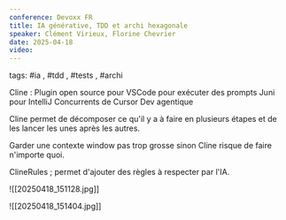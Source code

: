 ```yaml
---
conference: Devoxx FR
title: IA générative, TDD et archi hexagonale
speaker: Clément Virieux, Florine Chevrier
date: 2025-04-18
video:
---
```

tags: #ia , #tdd , #tests , #archi

Cline : Plugin open source pour VSCode pour exécuter des prompts
Juni pour IntelliJ
Concurrents de Cursor
Dev agentique

Cline permet de décomposer ce qu'il y a à faire en plusieurs étapes et de les lancer les unes après les autres.

Garder une contexte window pas trop grosse sinon Cline risque de faire n'importe quoi.

ClineRules ; permet d'ajouter des règles à respecter par l'IA.

![[20250418_151128.jpg]]

![[20250418_151404.jpg]]
